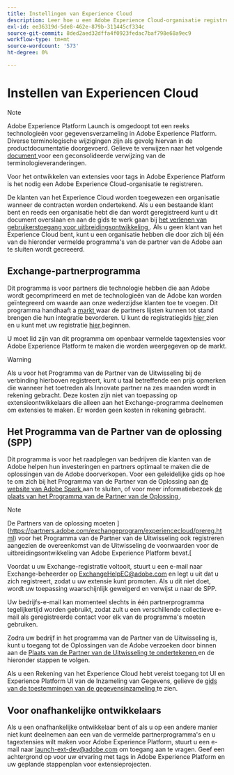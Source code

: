 ```yaml
---
title: Instellingen van Experience Cloud
description: Leer hoe u een Adobe Experience Cloud-organisatie registreert om extensies voor Adobe Experience Platform te gaan ontwikkelen.
exl-id: ee36319d-5de8-462e-879b-311445cf334c
source-git-commit: 8ded2aed32dffa4f0923fedac7baf798e68a9ec9
workflow-type: tm+mt
source-wordcount: '573'
ht-degree: 0%

---
```


# Instellen van Experiencen Cloud

>[!NOTE]
>
>Adobe Experience Platform Launch is omgedoopt tot een reeks technologieën voor gegevensverzameling in Adobe Experience Platform. Diverse terminologische wijzigingen zijn als gevolg hiervan in de productdocumentatie doorgevoerd. Gelieve te verwijzen naar het volgende [ document ](../../term-updates.md) voor een geconsolideerde verwijzing van de terminologieveranderingen.

Voor het ontwikkelen van extensies voor tags in Adobe Experience Platform is het nodig een Adobe Experience Cloud-organisatie te registreren.

De klanten van het Experience Cloud worden toegewezen een organisatie wanneer de contracten worden ondertekend. Als u een bestaande klant bent en reeds een organisatie hebt die dan wordt geregistreerd kunt u dit document overslaan en aan de gids te werk gaan bij [ het verlenen van gebruikerstoegang voor uitbreidingsontwikkeling ](./access.md). Als u geen klant van het Experience Cloud bent, kunt u een organisatie hebben die door zich bij één van de hieronder vermelde programma&#39;s van de partner van de Adobe aan te sluiten wordt gecreeerd.

## Exchange-partnerprogramma

Dit programma is voor partners die technologie hebben die aan Adobe wordt gecomprimeerd en met de technologieën van de Adobe kan worden geïntegreerd om waarde aan onze wederzijdse klanten toe te voegen. Dit programma handhaaft a [ markt ](https://www.adobeexchange.com/experiencecloud.html) waar de partners lijsten kunnen tot stand brengen die hun integratie bevorderen. U kunt de registratiegids [ hier ](https://partners.adobe.com/exchangeprogram/experiencecloud/reg-guide.html) zien en u kunt met uw registratie [ hier ](https://partners.adobe.com/exchangeprogram/experiencecloud/prereg.html) beginnen.

U moet lid zijn van dit programma om openbaar vermelde tagextensies voor Adobe Experience Platform te maken die worden weergegeven op de markt.

>[!WARNING]
>
>Als u voor het Programma van de Partner van de Uitwisseling bij de verbinding hierboven registreert, kunt u taal betreffende een prijs opmerken die wanneer het toetreden als Innovate partner na zes maanden wordt in rekening gebracht. Deze kosten zijn niet van toepassing op extensieontwikkelaars die alleen aan het Exchange-programma deelnemen om extensies te maken. Er worden geen kosten in rekening gebracht.

## Het Programma van de Partner van de oplossing (SPP)

Dit programma is voor het raadplegen van bedrijven die klanten van de Adobe helpen hun investeringen en partners optimaal te maken die de oplossingen van de Adobe doorverkopen. Voor een geleidelijke gids op hoe te om zich bij het Programma van de Partner van de Oplossing aan [ de website van Adobe Spark ](https://spark.adobe.com/page/7PKZzIJJjkcDd/) aan te sluiten, of voor meer informatiebezoek [ de plaats van het Programma van de Partner van de Oplossing ](https://solutionpartners.adobe.com/home.html).

>[!NOTE]
>
>De Partners van de oplossing moeten ](https://partners.adobe.com/exchangeprogram/experiencecloud/prereg.html) voor het Programma van de Partner van de Uitwisseling ook registreren aangezien de overeenkomst van de Uitwisseling de voorwaarden voor de uitbreidingsontwikkeling van Adobe Experience Platform bevat.[
>
>Voordat u uw Exchange-registratie voltooit, stuurt u een e-mail naar Exchange-beheerder op <ExchangeHelpEC@adobe.com> en legt u uit dat u zich registreert, zodat u uw extensie kunt promoten. Als u dit niet doet, wordt uw toepassing waarschijnlijk geweigerd en verwijst u naar de SPP.
>
>Uw bedrijfs-e-mail kan momenteel slechts in één partnerprogramma tegelijkertijd worden gebruikt, zodat zult u een verschillende collectieve e-mail als geregistreerde contact voor elk van de programma&#39;s moeten gebruiken.

Zodra uw bedrijf in het programma van de Partner van de Uitwisseling is, kunt u toegang tot de Oplossingen van de Adobe verzoeken door binnen aan de [ Plaats van de Partner van de Uitwisseling te ondertekenen ](https://partners.adobe.com/exchangeprogram/experiencecloud) en de hieronder stappen te volgen.

Als u een Rekening van het Experience Cloud hebt vereist toegang tot UI en Experience Platform UI van de Inzameling van Gegevens, gelieve de [ gids van de toestemmingen van de gegevensinzameling ](../../../collection/permissions.md) te zien.

## Voor onafhankelijke ontwikkelaars

Als u een onafhankelijke ontwikkelaar bent of als u op een andere manier niet kunt deelnemen aan een van de vermelde partnerprogramma&#39;s en u tagextensies wilt maken voor Adobe Experience Platform, stuurt u een e-mail naar launch-ext-dev@adobe.com om toegang aan te vragen. Geef een achtergrond op voor uw ervaring met tags in Adobe Experience Platform en uw geplande stappenplan voor extensieprojecten.
